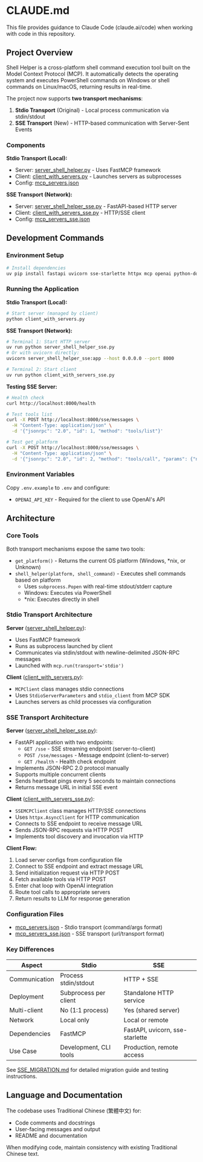 # CLAUDE.md

This file provides guidance to Claude Code (claude.ai/code) when working with code in this repository.

## Project Overview

Shell Helper is a cross-platform shell command execution tool built on the Model Context Protocol (MCP). It automatically detects the operating system and executes PowerShell commands on Windows or shell commands on Linux/macOS, returning results in real-time.

The project now supports **two transport mechanisms**:
1. **Stdio Transport** (Original) - Local process communication via stdin/stdout
2. **SSE Transport** (New) - HTTP-based communication with Server-Sent Events

### Components

**Stdio Transport (Local):**
- Server: [server_shell_helper.py](server_shell_helper.py) - Uses FastMCP framework
- Client: [client_with_servers.py](client_with_servers.py) - Launches servers as subprocesses
- Config: [mcp_servers.json](mcp_servers.json)

**SSE Transport (Network):**
- Server: [server_shell_helper_sse.py](server_shell_helper_sse.py) - FastAPI-based HTTP server
- Client: [client_with_servers_sse.py](client_with_servers_sse.py) - HTTP/SSE client
- Config: [mcp_servers_sse.json](mcp_servers_sse.json)

## Development Commands

### Environment Setup
```bash
# Install dependencies
uv pip install fastapi uvicorn sse-starlette httpx mcp openai python-dotenv
```

### Running the Application

**Stdio Transport (Local):**
```bash
# Start server (managed by client)
python client_with_servers.py
```

**SSE Transport (Network):**
```bash
# Terminal 1: Start HTTP server
uv run python server_shell_helper_sse.py
# Or with uvicorn directly:
uvicorn server_shell_helper_sse:app --host 0.0.0.0 --port 8000

# Terminal 2: Start client
uv run python client_with_servers_sse.py
```

**Testing SSE Server:**
```bash
# Health check
curl http://localhost:8000/health

# Test tools list
curl -X POST http://localhost:8000/sse/messages \
  -H "Content-Type: application/json" \
  -d '{"jsonrpc": "2.0", "id": 1, "method": "tools/list"}'

# Test get_platform
curl -X POST http://localhost:8000/sse/messages \
  -H "Content-Type: application/json" \
  -d '{"jsonrpc": "2.0", "id": 2, "method": "tools/call", "params": {"name": "get_platform", "arguments": {}}}'
```

### Environment Variables
Copy `.env.example` to `.env` and configure:
- `OPENAI_API_KEY` - Required for the client to use OpenAI's API

## Architecture

### Core Tools
Both transport mechanisms expose the same two tools:
- `get_platform()` - Returns the current OS platform (Windows, *nix, or Unknown)
- `shell_helper(platform, shell_command)` - Executes shell commands based on platform
  - Uses `subprocess.Popen` with real-time stdout/stderr capture
  - Windows: Executes via PowerShell
  - *nix: Executes directly in shell

### Stdio Transport Architecture

**Server** ([server_shell_helper.py](server_shell_helper.py)):
- Uses FastMCP framework
- Runs as subprocess launched by client
- Communicates via stdin/stdout with newline-delimited JSON-RPC messages
- Launched with `mcp.run(transport='stdio')`

**Client** ([client_with_servers.py](client_with_servers.py)):
- `MCPClient` class manages stdio connections
- Uses `StdioServerParameters` and `stdio_client` from MCP SDK
- Launches servers as child processes via configuration

### SSE Transport Architecture

**Server** ([server_shell_helper_sse.py](server_shell_helper_sse.py)):
- FastAPI application with two endpoints:
  - `GET /sse` - SSE streaming endpoint (server-to-client)
  - `POST /sse/messages` - Message endpoint (client-to-server)
  - `GET /health` - Health check endpoint
- Implements JSON-RPC 2.0 protocol manually
- Supports multiple concurrent clients
- Sends heartbeat pings every 5 seconds to maintain connections
- Returns message URL in initial SSE event

**Client** ([client_with_servers_sse.py](client_with_servers_sse.py)):
- `SSEMCPClient` class manages HTTP/SSE connections
- Uses `httpx.AsyncClient` for HTTP communication
- Connects to SSE endpoint to receive message URL
- Sends JSON-RPC requests via HTTP POST
- Implements tool discovery and invocation via HTTP

**Client Flow:**
1. Load server configs from configuration file
2. Connect to SSE endpoint and extract message URL
3. Send initialization request via HTTP POST
4. Fetch available tools via HTTP POST
5. Enter chat loop with OpenAI integration
6. Route tool calls to appropriate servers
7. Return results to LLM for response generation

### Configuration Files
- [mcp_servers.json](mcp_servers.json) - Stdio transport (command/args format)
- [mcp_servers_sse.json](mcp_servers_sse.json) - SSE transport (url/transport format)

### Key Differences

| Aspect | Stdio | SSE |
|--------|-------|-----|
| Communication | Process stdin/stdout | HTTP + SSE |
| Deployment | Subprocess per client | Standalone HTTP service |
| Multi-client | No (1:1 process) | Yes (shared server) |
| Network | Local only | Local or remote |
| Dependencies | FastMCP | FastAPI, uvicorn, sse-starlette |
| Use Case | Development, CLI tools | Production, remote access |

See [SSE_MIGRATION.md](SSE_MIGRATION.md) for detailed migration guide and testing instructions.

## Language and Documentation

The codebase uses Traditional Chinese (繁體中文) for:
- Code comments and docstrings
- User-facing messages and output
- README and documentation

When modifying code, maintain consistency with existing Traditional Chinese text.
